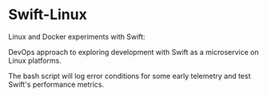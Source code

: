 # Swift-Linux
Linux and Docker experiments with Swift:

DevOps approach to exploring development with Swift as a microservice on Linux platforms.

The bash script will log error conditions for some early telemetry and test Swift's performance metrics.  
